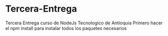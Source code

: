 # Tercera-Entrega
Tercera Entrega curso de NodeJs Tecnologico de Antioquia
Primero hacer el npm install para instalar todos los paquetes necesarios
